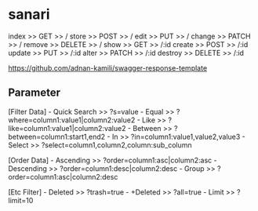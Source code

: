 # sanari

index    >> GET      >>  /
store    >> POST     >>  /
edit     >> PUT      >>  /
change   >> PATCH    >>  /
remove   >> DELETE   >>  /
show     >> GET      >>  /:id
create   >> POST     >>  /:id
update   >> PUT      >>  /:id
alter    >> PATCH    >>  /:id
destroy  >> DELETE   >>  /:id

<https://github.com/adnan-kamili/swagger-response-template>

## Parameter

  [Filter Data]
    - Quick Search  >> ?s=value
    - Equal         >> ?where=column1:value1|column2:value2
    - Like          >> ?like=column1:value1|column2:value2
    - Between       >> ?between=column1:start1,end2
    - In            >> ?in=column1:value1,value2,value3
    - Select        >> ?select=column1,column2,column:sub_column

  [Order Data]
    - Ascending     >> ?order=column1:asc|column2:asc
    - Descending    >> ?order=column1:desc|column2:desc
    - Group         >> ?order=column1:asc|column2:desc

  [Etc Filter]
    - Deleted       >> ?trash=true
    - +Deleted      >> ?all=true
    - Limit         >> ?limit=10
